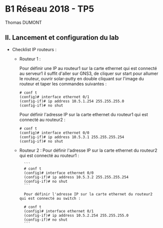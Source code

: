 # B1 Réseau 2018 - TP5
Thomas DUMONT

## II. Lancement et configuration du lab

* Checklist IP routeurs :
    * Routeur 1 :

        Pour définir une IP au routeur1 sur la carte ethernet qui est connecté au serveur1 il suffit d'aller sur GNS3, de cliquer sur start pour allumer le routeur, ouvrir solar-putty en double cliquant sur l'image du routeur et taper les commandes suivantes : 

        ```
        # conf t
        (config)# interface ethernet 0/1
        (config-if)# ip address 10.5.1.254 255.255.255.0
        (config-if)# no shut
        ```

        Pour définir l'adresse IP sur la carte ethernet du routeur1 qui est connecté au routeur2 :

        ```
        # conf t
        (config)# interface ethernet 0/0
        (config-if)# ip address 10.5.3.1 255.255.255.254
        (config-if)# no shut
        ```

    * Routeur 2 :
            Pour définir l'adresse IP sur la carte ethernet du routeur2 qui est connecté au routeur1 :

            ```
            # conf t
            (config)# interface ethernet 0/0
            (config-if)# ip address 10.5.3.2 255.255.255.254
            (config-if)# no shut
            ```

            Pour définir l'adresse IP sur la carte ethernet du routeur2 qui est connecté au switch :

            # conf t
            (config)# interface ethernet 0/1
            (config-if)# ip address 10.5.2.254 255.255.255.0
            (config-if)# no shut
            ```